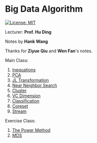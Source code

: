 # Big Data Algorithm

[![License: MIT](https://img.shields.io/badge/License-MIT-blue.svg)](https://github.com/USTC-CS-Course-Resource/BigData-Algorithm)

Lecturer: **Prof. Hu Ding**

Notes by **Hank Wang**

Thanks for **Ziyue Qiu** and **Wen Fan**'s notes.

Main Class:
1. [Inequations](docs/01.Inequations.md)
2. [PCA](docs/02.PCA.md)
3. [JL Transformation](docs/03.JL-Transformation.md)
4. [Near Neighbor Search](docs/04.Near-Neightbor-Search.md)
5. [Cluster](docs/05.cluster.md)
6. [VC Dimension](docs/06.vc-dimension.md)
7. [Classification](docs/07.classification.md)
8. [Coreset](docs/08.coreset.md)
9. [Stream](docs/09.stream.md)

Exercise Class:
1. [The Power Method](docs/04.1.Power-Method.md)
2. [MDS](docs/04.2.MDS.md) 